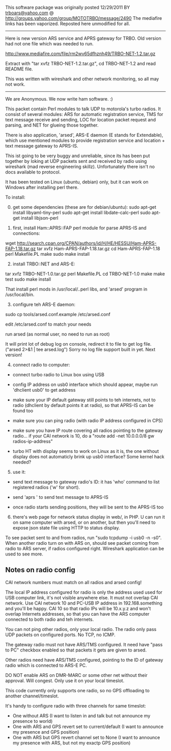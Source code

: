 This software package was originally posted 12/29/2011 BY trboars@yahoo.com @ http://groups.yahoo.com/group/MOTOTRBO/message/2490
The mediafire links has been vaporized. Reposted here unmodified for all. 

---------------------
Here is new version ARS service and APRS gateway for TRBO. Old version had not
one file which was needed to run.

http://www.mediafire.com/file/rm2wv65dfhznh49/TRBO-NET-1.2.tar.gz

Extract with "tar xvfz TRBO-NET-1.2.tar.gz", cd TRBO-NET-1.2 and read README
file.

This was written with wireshark and other network monitoring, so all may not
work.

---------------------

We are Anonymous. We now write ham software. :)


This packet contain Perl modules to talk UDP to motorola's turbo radios.
It consist of several modules: ARS for automatic registration service, TMS
for text message receive and sending, LOC for location packet
request and parsing, and NET for glueing those together.

There is also application, 'arsed', ARS-E daemon (E stands for
Extendable), which use mentioned modules to provide registration
service and location + text message gateway to APRS-IS.

This ist going to be very buggy and unreliable, since its has been
put together by loking at UDP packets sent and received by radio
using wireshark (mad reverse engineering skillz). Unfortunately there
isn't no docs available to protocol.

It has been tested on Linux (ubuntu, debian) only, but it can
work on Windows after installing perl there.


To install:

0) get some dependencies (these are for debian/ubuntu):
sudo apt-get install libyaml-tiny-perl
sudo apt-get install libdate-calc-perl
sudo apt-get install libjson-perl


1) first, install Ham::APRS::FAP perl module
for parse APRS-IS and connections:

wget http://search.cpan.org/CPAN/authors/id/H/HE/HESSU/Ham-APRS-FAP-1.18.tar.gz
tar xvfz Ham-APRS-FAP-1.18.tar.gz
cd Ham-APRS-FAP-1.18
perl Makefile.PL
make
sudo make install


2) install TRBO::NET and ARS-E:

tar xvfz TRBO-NET-1.0.tar.gz
perl Makefile.PL
cd TRBO-NET-1.0
make
make test
sudo make install

That install perl mods in /usr/local/..perl libs,
and 'arsed' program in /usr/local/bin.

3) configure teh ARS-E daemon:

sudo cp tools/arsed.conf.example /etc/arsed.conf

edit /etc/arsed.conf to match your needs

run arsed (as normal user, no need to run as root)

It will print lot of debug log on console, redirect it to file to
get log file. ("arsed 2>&1 | tee arsed.log") Sorry no log file support
built in yet. Next version!


4) connect radio to computer:

- connect turbo radio to Linux box using USB

- config IP address on usb0 interface which should appear,
maybe run 'dhclient usb0' to get address

- make sure your IP default gateway still points to teh internets, not
to radio (dhclient by default points it at radio), so that
APRS-IS can be found too

- make sure you can ping radio (with radio IP address configured in
CPS)

- make sure you have IP route covering all radios pointing to the
gateway radio... if your CAI network is 10, do a
"route add -net 10.0.0.0/8 gw radios-ip-address"

- turbo HT with display seems to work on Linux as it is, the
one without display does not automaticly brink up usb0 interface? Some
kernel hack needed?


5) use it:

- send text message to gateway radio's ID: it has 'who' command to
list registered radios ('w' for short).

- send 'aprs <callsign> <message>' to send text message to APRS-IS

- once radio starts sending positions, they will be sent to the
APRS-IS too


6) there's web page for network status display in web/, in PHP. U can run
it on same computer with arsed, or on another, but then you'll need to
expose json state file using HTTP to status display.


To see packet sent to and from radios, run
"sudo tcpdump -i usb0 -n -s0". When another radio turn on with ARS
on, should see packet coming from radio to ARS server, if
radios configured right. Wireshark application can be used to see more.


Notes on radio config
---------------------

CAI network numbers must match on all radios and arsed config!

The local IP address configured for radio is only the
address used used for USB computer link, it's not visible
anywhere else. It must not overlap CAI network. Use CAI
network 10 and PC-USB IP address in 192.168.something and
you'll be happy. CAI 10 so that radio IPs will be 10.x.y.z
and won't overlap Internets addresses, so that you can have the
ARS computer connected to both radio and teh internets.

You can not ping other radios, only your local radio.
The radio only pass UDP packets on configured ports. No TCP, no
ICMP.

The gateway radio must not have ARS/TMS configured. It need
have "pass to PC" checkbox enabled so that packets it gets
are given to arsed.

Other radios need have ARS/TMS configured, pointing to the
ID of gateway radio which is connected to ARS-E PC.

DO NOT enable ARS on DMR-MARC or some other net without their
approval. Will congest. Only use it on your local timeslot.

This code currently only supports one radio, so no GPS offloading to
another channel/timeslot.

It's handy to configure radio with three channels for same timeslot:
- One without ARS (I want to listen in and talk but not announce my
presence to world)
- One with ARS and GPS revert set to current/default (I want to announce
my presence and GPS position)
- One with ARS but GPS revert channel set to None (I want to announce my
presence with ARS, but not my exactp GPS position)